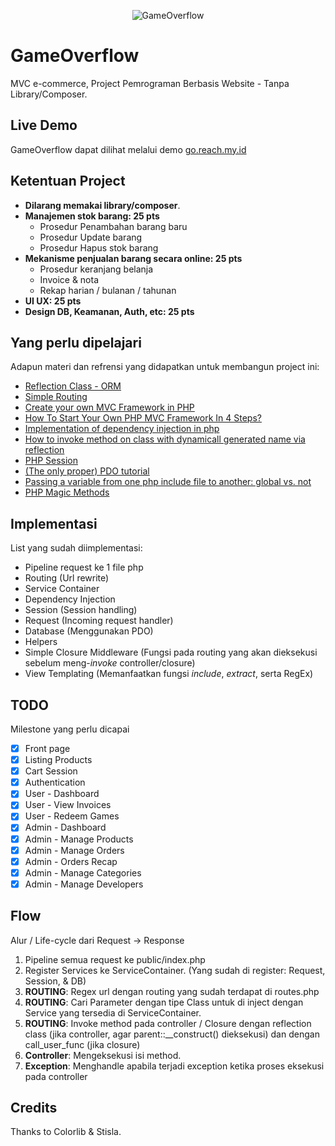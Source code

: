 <p align="center">
<img src="https://raw.githubusercontent.com/evaleries/gameoverflow/master/public/assets/img/logo.png" alt="GameOverflow">
</p>

# GameOverflow
MVC e-commerce, Project Pemrograman Berbasis Website - Tanpa Library/Composer.

## Live Demo
GameOverflow dapat dilihat melalui demo [go.reach.my.id](http://go.reach.my.id)

## Ketentuan Project
- __Dilarang memakai library/composer__.
- __Manajemen stok barang: 25 pts__
    - Prosedur Penambahan barang baru
    - Prosedur Update barang
    - Prosedur Hapus stok barang
- __Mekanisme penjualan barang secara online: 25 pts__
    - Prosedur keranjang belanja
    - Invoice & nota
    - Rekap harian / bulanan / tahunan
- __UI UX: 25 pts__
- __Design DB, Keamanan, Auth, etc: 25 pts__

## Yang perlu dipelajari
Adapun materi dan refrensi yang didapatkan untuk membangun project ini:
- [Reflection Class - ORM](https://catchmetech.com/en/post/94/how-to-create-an-orm-framework-in-pure-php-orm-creation-tutorial)
- [Simple Routing](https://steampixel.de/en/simple-and-elegant-url-routing-with-php/)
- [Create your own MVC Framework in PHP](https://medium.com/@noufel.gouirhate/create-your-own-mvc-framework-in-php-af7bd1f0ca19)
- [How To Start Your Own PHP MVC Framework In 4 Steps?](https://phpocean.com/tutorials/back-end/how-to-start-your-own-php-mvc-framework-in-4-steps/28)
- [Implementation of dependency injection in php](https://catchmetech.com/en/post/95/implementation-of-dependency-injection-in-php)
- [How to invoke method on class with dynamicall generated name via reflection](https://catchmetech.com/en/post/91/how-to-invoke-method-on-class-with-dynamicall-generated-name-via-reflection)
- [PHP Session](https://stackoverflow.com/questions/16398392/php-session-in-class)
- [(The only proper) PDO tutorial](https://phpdelusions.net/pdo)
- [Passing a variable from one php include file to another: global vs. not](https://stackoverflow.com/questions/4675932/passing-a-variable-from-one-php-include-file-to-another-global-vs-not)
- [PHP Magic Methods](https://www.tutorialdocs.com/article/16-php-magic-methods.html)

## Implementasi
List yang sudah diimplementasi:
- Pipeline request ke 1 file php
- Routing (Url rewrite)
- Service Container
- Dependency Injection 
- Session (Session handling)
- Request (Incoming request handler)
- Database (Menggunakan PDO)
- Helpers
- Simple Closure Middleware (Fungsi pada routing yang akan dieksekusi sebelum meng-_invoke_ controller/closure)
- View Templating (Memanfaatkan fungsi _include_, _extract_, serta RegEx)

## TODO
Milestone yang perlu dicapai
- [x] Front page
- [X] Listing Products
- [X] Cart Session
- [X] Authentication
- [X] User - Dashboard
- [X] User - View Invoices
- [X] User - Redeem Games
- [X] Admin - Dashboard
- [X] Admin - Manage Products
- [X] Admin - Manage Orders
- [X] Admin - Orders Recap
- [X] Admin - Manage Categories
- [X] Admin - Manage Developers

## Flow
Alur / Life-cycle dari Request -> Response
1. Pipeline semua request ke public/index.php
2. Register Services ke ServiceContainer. (Yang sudah di register: Request, Session, & DB)
3. __ROUTING__: Regex url dengan routing yang sudah terdapat di routes.php
4. __ROUTING__: Cari Parameter dengan tipe Class untuk di inject dengan Service yang tersedia di ServiceContainer.
5. __ROUTING__: Invoke method pada controller / Closure dengan reflection class (jika controller, agar parent::__construct() dieksekusi) dan dengan call_user_func (jika closure)
6. __Controller__: Mengeksekusi isi method.
7. __Exception__: Menghandle apabila terjadi exception ketika proses eksekusi pada controller

## Credits
Thanks to Colorlib & Stisla.
